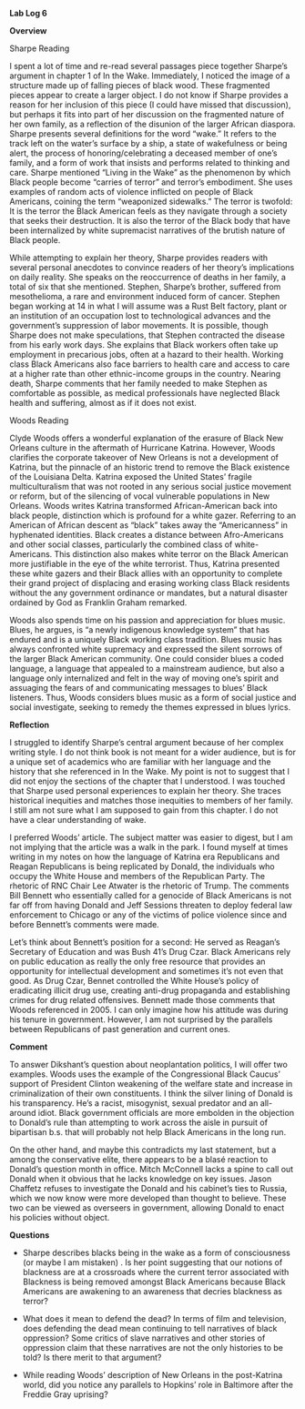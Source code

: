 **Lab Log 6**

**Overview**

Sharpe Reading

I spent a lot of time and re-read several passages piece together Sharpe’s argument in chapter 1 of In the Wake.  Immediately, I noticed the image of a structure made up of falling pieces of black wood. These fragmented pieces appear to create a larger object. I do not know if Sharpe provides a reason for her inclusion of this piece (I could have missed that discussion), but perhaps it fits into part of her discussion on the fragmented nature of her own family, as a reflection of the disunion of the larger African diaspora. Sharpe presents several definitions for the word “wake.” It refers to the track left on the water’s surface by a ship, a state of wakefulness or being alert, the process of honoring/celebrating a deceased member of one’s family, and a form of work that insists and performs related to thinking and care. Sharpe mentioned “Living in the Wake” as the phenomenon by which Black people become “carries of terror” and terror’s embodiment. She uses examples of random acts of violence inflicted on people of Black Americans, coining the term “weaponized sidewalks.” The terror is twofold: It is the terror the Black American feels as they navigate through a society that seeks their destruction. It is also the terror of the Black body that have been internalized by white supremacist narratives of the brutish nature of Black people. 

While attempting to explain her theory, Sharpe provides readers with several personal anecdotes to convince readers of her theory’s implications on daily reality. She speaks on the reoccurrence of deaths in her family, a total of six that she mentioned. Stephen, Sharpe’s brother, suffered from mesothelioma, a rare and environment induced form of cancer. Stephen began working at 14 in what I will assume was a Rust Belt factory, plant or an institution of an occupation lost to technological advances and the government’s suppression of labor movements. It is possible, though Sharpe does not make speculations, that Stephen contracted the disease from his early work days. She explains that Black workers often take up employment in precarious jobs, often at a hazard to their health. Working class Black Americans also face barriers to health care and access to care at a higher rate than other ethnic-income groups in the country. Nearing death, Sharpe comments that her family needed to make Stephen as comfortable as possible, as medical professionals have neglected Black health and suffering, almost as if it does not exist.  

Woods Reading

Clyde Woods offers a wonderful explanation of the erasure of Black New Orleans culture in the aftermath of Hurricane Katrina. However, Woods clarifies the corporate takeover of New Orleans is not a development of Katrina, but the pinnacle of an historic trend to remove the Black existence of the Louisiana Delta. Katrina exposed the United States’ fragile multiculturalism that was not rooted in any serious social justice movement or reform, but of the silencing of vocal vulnerable populations in New Orleans. Woods writes Katrina transformed African-American back into black people, distinction which is profound for a white gazer. Referring to an American of African descent as “black” takes away the “Americanness” in hyphenated identities. Black creates a distance between Afro-Americans and other social classes, particularly the combined class of white-Americans. This distinction also makes white terror on the Black American more justifiable in the eye of the white terrorist. Thus, Katrina presented these white gazers and their Black allies with an opportunity to complete their grand project of displacing and erasing working class Black residents without the any government ordinance or mandates, but a natural disaster ordained by God as Franklin Graham remarked. 
	
Woods also spends time on his passion and appreciation for blues music. Blues, he argues, is “a newly indigenous knowledge system” that has endured and is a uniquely Black working class tradition.  Blues music has always confronted white supremacy and expressed the silent sorrows of the larger Black American community. One could consider blues a coded language, a language that appealed to a mainstream audience, but also a language only internalized and felt in the way of moving one’s spirit and assuaging the fears of and communicating messages to blues’ Black listeners. Thus, Woods considers blues music as a form of social justice and social investigate, seeking to remedy the themes expressed in blues lyrics. 

**Reflection**

I struggled to identify Sharpe’s central argument because of her complex writing style. I do not think book is not meant for a wider audience, but is for a unique set of academics who are familiar with her language and the history that she referenced in In the Wake. My point is not to suggest that I did not enjoy the sections of the chapter that I understood. I was touched that Sharpe used personal experiences to explain her theory. She traces historical inequities and matches those inequities to members of her family. I still am not sure what I am supposed to gain from this chapter. I do not have a clear understanding of wake. 

I preferred Woods’ article. The subject matter was easier to digest, but I am not implying that the article was a walk in the park. I found myself at times writing in my notes on how the language of Katrina era Republicans and Reagan Republicans is being replicated by Donald, the individuals who occupy the White House and members of the Republican Party. The rhetoric of RNC Chair Lee Atwater is the rhetoric of Trump. The comments Bill Bennett who essentially called for a genocide of Black Americans is not far off from having Donald and Jeff Sessions threaten to deploy federal law enforcement to Chicago or any of the victims of police violence since and before Bennett’s comments were made. 

Let’s think about Bennett’s position for a second: He served as Reagan’s Secretary of Education and was Bush 41’s Drug Czar. Black Americans rely on public education as really the only free resource that provides an opportunity for intellectual development and sometimes it’s not even that good. As Drug Czar, Bennet controlled the White House’s policy of eradicating illicit drug use, creating anti-drug propaganda and establishing crimes for drug related offensives. Bennett made those comments that Woods referenced in 2005. I can only imagine how his attitude was during his tenure in government. However, I am not surprised by the parallels between Republicans of past generation and current ones.   

**Comment**

To answer Dikshant’s question about neoplantation politics, I will offer two examples. Woods uses the example of the Congressional Black Caucus’ support of President Clinton weakening of the welfare state and increase in criminalization of their own constituents. I think the silver lining of Donald is his transparency. He’s a racist, misogynist, sexual predator and an all-around idiot. Black government officials are more embolden in the objection to Donald’s rule than attempting to work across the aisle in pursuit of bipartisan b.s. that will probably not help Black Americans in the long run. 

On the other hand, and maybe this contradicts my last statement, but a among the conservative elite, there appears to be a blasé reaction to Donald’s question month in office. Mitch McConnell lacks a spine to call out Donald when it obvious that he lacks knowledge on key issues. Jason Chaffetz refuses to investigate the Donald and his cabinet’s ties to Russia, which we now know were more developed than thought to believe. These two can be viewed as overseers in government, allowing Donald to enact his policies without object. 

**Questions**

* Sharpe describes blacks being in the wake as a form of consciousness (or maybe I am mistaken) . Is her point suggesting that our notions of blackness are at a crossroads where the current terror associated with Blackness is being removed amongst Black Americans because Black Americans are awakening to an awareness that decries blackness as terror?

* What does it mean to defend the dead? In terms of film and television, does defending the dead mean continuing to tell narratives of black oppression? Some critics of slave narratives and other stories of oppression claim that these narratives are not the only histories to be told? Is there merit to that argument?

* While reading Woods’ description of New Orleans in the post-Katrina world, did you notice any parallels to Hopkins’ role in Baltimore after the Freddie Gray uprising? 

